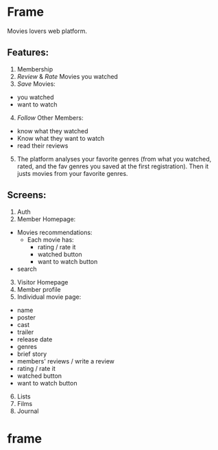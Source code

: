 # Frame
Movies lovers web platform.

## Features:
1. Membership
2. *Review* & *Rate* Movies you watched
3. *Save* Movies:
  - you watched
  - want to watch
4. *Follow* Other Members:
  - know what they watched
  - Know what they want to watch
  - read their reviews
5. The platform analyses your favorite genres (from what you watched, rated, and the fav genres you saved at the first registration). Then it justs movies from your favorite genres.


## Screens:
1. Auth 
2. Member Homepage:
  - Movies recommendations:
    - Each movie has:
      - rating / rate it
      - watched button
      - want to watch button
  - search
3. Visitor Homepage
4. Member profile
5. Individual movie page:
  - name
  - poster
  - cast
  - trailer
  - release date
  - genres
  - brief story
  - members' reviews / write a review
  - rating / rate it
  - watched button
  - want to watch button
  

6. Lists
7. Films
9. Journal


  


# frame

